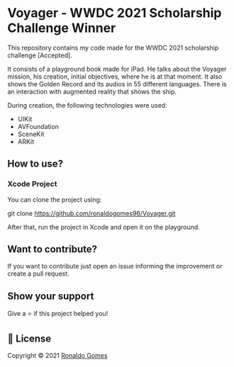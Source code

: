 # Voyager - WWDC 2021 Scholarship Challenge Winner

This repository contains my code made for the WWDC 2021 scholarship challenge [Accepted].

It consists of a playground book made for iPad. He talks about the Voyager mission, his creation, initial objectives, where he is at that moment. It also shows the Golden Record and its audios in 55 different languages. There is an interaction with augmented reality that shows the ship.

During creation, the following technologies were used: 

- UIKit
- AVFoundation
- SceneKit
- ARKit


## How to use?
### Xcode Project
You can clone the project using:

git clone https://github.com/ronaldogomes96/Voyager.git

After that, run the project in Xcode and open it on the playground.

## Want to contribute?

If you want to contribute just open an issue informing the improvement or create a pull request.

## Show your support

Give a ⭐️ if this project helped you!

## 📝 License

Copyright © 2021 [Ronaldo Gomes](https://github.com/ronaldogomes96)
